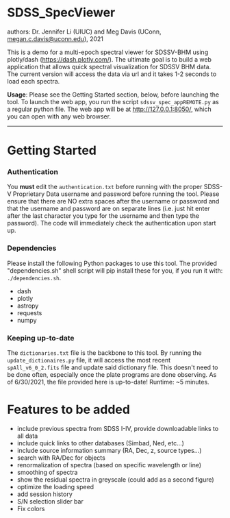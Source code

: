 # SDSS_SpecViewer
authors: Dr. Jennifer Li (UIUC) and Meg Davis (UConn, megan.c.davis@uconn.edu), 2021

This is a demo for a multi-epoch spectral viewer for SDSSV-BHM using plotly/dash (https://dash.plotly.com/). The ultimate goal is to build a web application that allows quick spectral visualization for SDSSV BHM data. The current version will access the data via url and it takes 1-2 seconds to load each spectra.

**Usage**: Please see the Getting Started section, below, before launching the tool. To launch the web app, you run the script `sdssv_spec_appREMOTE.py` as a regular python file. The web app will be at http://127.0.0.1:8050/, which you can open with any web browser.

---
# Getting Started

### Authentication

You **must** edit the `authentication.txt` before running with the proper SDSS-V Proprietary Data username and password before running the tool. Please ensure that there are NO extra spaces after the username or password and that the username and password are on separate lines (i.e. just hit enter after the last character you type for the username and then type the password). The code will immediately check the authentication upon start up.

### Dependencies
Please install the following Python packages to use this tool. The provided "dependencies.sh" shell script will pip install these for you, if you run it with: `./dependencies.sh`.
-  dash
-  plotly
-  astropy
-  requests
-  numpy

### Keeping up-to-date

The `dictionaries.txt` file is the backbone to this tool. By running the `update_dictionaires.py` file, it will access the most recent `spAll_v6_0_2.fits` file and update said dictionary file. This doesn't need to be done often, especially once the plate programs are done observing. As of 6/30/2021, the file provided here is up-to-date! Runtime: ~5 minutes.


# Features to be added
- include previous spectra from SDSS I-IV, provide downloadable links to all data
- include quick links to other databases (Simbad, Ned, etc...)
- include source information summary (RA, Dec, z, source types...)
- search with RA/Dec for objects
- renormalization of spectra (based on specific wavelength or line)
- smoothing of spectra
- show the residual spectra in greyscale (could add as a second figure)
- optimize the loading speed
- add session history
- S/N selection slider bar
- Fix colors
